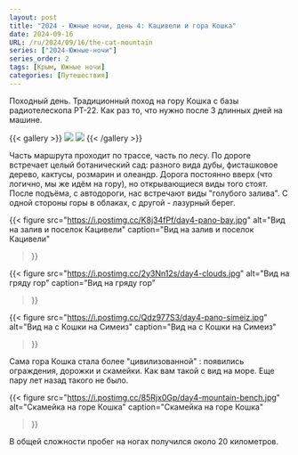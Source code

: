 ```yaml
---
layout: post
title: "2024 - Южные ночи, день 4: Кацивели и гора Кошка"
date: 2024-09-16
URL: /ru/2024/09/16/the-cat-mountain
series: ["2024-Южные-ночи"]
series_order: 2
tags: [Крым, Южные ночи]
categories: [Путешествия]
---
```


Походный день. Традиционный поход на гору Кошка с базы радиотелескопа РТ-22. Как раз то, что нужно после 3 длинных дней на машине.

{{< gallery >}}
  <img src="https://i.postimg.cc/85Q7KVqX/day4.jpg" class="grid-w50 md:grid-w35" />
  <img src="https://i.postimg.cc/QN6XV3fL/day4.jpg" class="grid-w50 md:grid-w60" />
{{< /gallery >}}

Часть маршрута проходит по трассе, часть по лесу. По дороге встречает целый ботанический сад: разного вида дубы, фисташковое дерево, кактусы, розмарин и олеандр. Дорога постоянно вверх (что логично, мы же идём на гору), но открывающиеся виды того стоят. После подъёма, с автодороги, нас встречают виды "голубого залива". С одной стороны горы в облаках, с другой - лазурный берег. 

{{< figure
    src="https://i.postimg.cc/K8j34fPf/day4-pano-bay.jpg"
    alt="Вид на залив и поселок Кацивели"
    caption="Вид на залив и поселок Кацивели"
>}}


{{< figure
    src="https://i.postimg.cc/2y3Nn12s/day4-clouds.jpg"
    alt="Вид на гряду гор"
    caption="Вид на гряду гор"
>}}


{{< figure
    src="https://i.postimg.cc/Qdz977S3/day4-pano-simeiz.jpg"
    alt="Вид на с Кошки на Симеиз"
    caption="Вид на с Кошки на Симеиз"
>}}

Сама гора Кошка стала более "цивилизованной" : появились ограждения, дорожки и скамейки. Как вам такой с вид на море. Еще пару лет назад такого не было. 

{{< figure
    src="https://i.postimg.cc/85Rjx0Gp/day4-mountain-bench.jpg"
    alt="Скамейка на горе Кошка"
    caption="Скамейка на горе Кошка"
>}}

В общей сложности пробег на ногах получился около 20 километров.